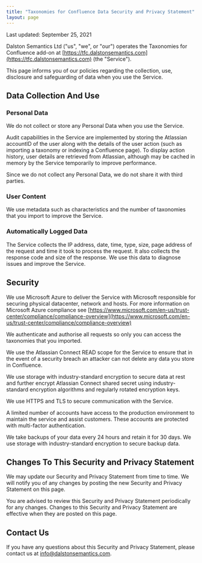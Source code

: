 ```yaml
---
title: "Taxonomies for Confluence Data Security and Privacy Statement"
layout: page
---
```


Last updated: September 25, 2021

Dalston Semantics Ltd ("us", "we", or "our") operates the Taxonomies for Confluence add-on at [https://tfc.dalstonsemantics.com](https://tfc.dalstonsemantics.com) (the "Service").

This page informs you of our policies regarding the collection, use, disclosure and safeguarding of data when you use the Service.

## Data Collection And Use

### Personal Data

We do not collect or store any Personal Data when you use the Service.

Audit capabilities in the Service are implemented by storing the Atlassian accountID of the user along with the details of the user action (such as importing a taxonomy or indexing a Confluence page). To display action history, user details are retrieved from Atlassian, although may be cached in memory by the Service temporarily to improve performance.

Since we do not collect any Personal Data, we do not share it with third parties.

### User Content

We use metadata such as characteristics and the number of taxonomies that you import to improve the Service.

### Automatically Logged Data

The Service collects the IP address, date, time, type, size, page address of the request and time it took to process the request. It also collects the response code and size of the response. We use this data to diagnose issues and improve the Service. 

## Security

We use Microsoft Azure to deliver the Service with Microsoft responsible for securing physical datacenter, network and hosts. For more information on Microsoft Azure compliance see [https://www.microsoft.com/en-us/trust-center/compliance/compliance-overview](https://www.microsoft.com/en-us/trust-center/compliance/compliance-overview)

We authenticate and authorise all requests so only you can access the taxonomies that you imported.

We use the Atlassian Connect READ scope for the Service to ensure that in the event of a security breach an attacker can not delete any data you store in Confluence.

We use storage with industry-standard encryption to secure data at rest and further encrypt Atlassian Connect shared secret using industry-standard encryption algorithms and regularly rotated encryption keys.

We use HTTPS and TLS to secure communication with the Service.

A limited number of accounts have access to the production environment to maintain the service and assist customers. These accounts are protected with multi-factor authentication.

We take backups of your data every 24 hours and retain it for 30 days. We use storage with industry-standard encryption to secure backup data.

## Changes To This Security and Privacy Statement

We may update our Security and Privacy Statement from time to time. We will notify you of any changes by posting the new Security and Privacy Statement on this page.

You are advised to review this Security and Privacy Statement periodically for any changes. Changes to this Security and Privacy Statement are effective when they are posted on this page.

## Contact Us

If you have any questions about this Security and Privacy Statement, please contact us at [info@dalstonsemantics.com](mailto:info@dalstonsemantics.com).
